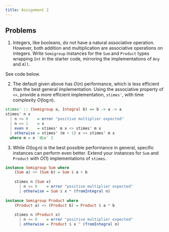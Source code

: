 ```yaml
---
title: Assignment 2
---
```


## Problems

1. Integers, like booleans, do not have a natural associative operation.
   However, both addition and multiplication are associative operations on
   integers. Write `Semigroup` instances for the `Sum` and `Product` types
   wrapping `Int` in the starter code, mirroring the implementations of `Any`
   and `All`.

See code below.

2. The default given above has $O(n)$ performance, which is less efficient than
   the best general implementation.  Using the associative property of `<>`,
   provide a more efficient implementation, `stimes'`, with time
   complexity $O(\log n)$.

  ```haskell
  stimes' :: (Semigroup a, Integral b) => b -> a -> a
  stimes' n x
    | n <= 0    = error "positive multiplier expected"
    | n == 1    = x
    | even n    = stimes' m x <> stimes' m x
    | otherwise = stimes' (m + 1) x <> stimes' m x
    where m = n `div` 2
  ```

3. While $O(\log n)$ is the best possible performance in general, specific
   instances can perform even better. Extend your instances for `Sum` and `Product`
   with $O(1)$ implementations of `stimes`.

  ```haskell
  instance Semigroup Sum where
      (Sum a) <> (Sum b) = Sum $ a + b
      
      stimes n (Sum x)
        | n <= 0    = error "positive multiplier expected"
        | otherwise = Sum $ x * (fromIntegral n)
      
  instance Semigroup Product where
      (Product a) <> (Product b) = Product $ a * b
      
      stimes n (Product x)
        | n <= 0    = error "positive multiplier expected"
        | otherwise = Product $ x ^ (fromIntegral n)
  ```